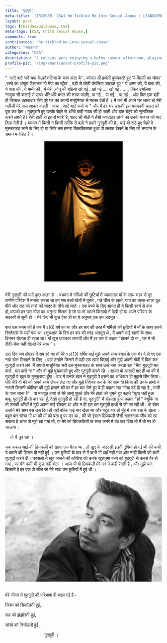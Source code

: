 ```yaml
---
title: 'गुदगुदी'
meta-title: '[TRIGGER: CSA] He Tickled Me Into Sexual Abuse | LEANONTREE'
layout: post
tags: [ChildSexualAbuse, CSA]
meta-tags: [CSA, Child Sexual Abuse,]
comments: true
contributors: "he-tickled-me-into-sexual-abuse"
author: "अnanत"
categories: "CSA"
description: "2 cousins were enjoying a balmy summer afternoon, playing &amp; tickling each other. What happened next left one of them scarred for life. Be careful before reading ahead!"
profile-pic: '/img/anant/anant-profile-pic.png'
---
```


<p class="post-text-format">" ‘आटे बाटे चने चबा के,कोकलिया के कान कटा के’ , कोमल सी हथेली पुचकारते हुए  'ये बिल्ली का चौका' ,बच्चे का अंगूठा हिलाकर 'ये गैया  का खूँटा' ,  बड़ी से छोटी उंगलिया पकड़ते हुए " ये अम्मा की, ये बाबा की, ये पापा की , ये मम्मी की , ये मेरी ,नोनू की बछिया     खो गई ..खो गई .... खो गई ......, (फिर उंगलिया नाज़ुक सी कलाई से ऊपर धीरे धीरे बगल की तरफ जाती), पा गई... पा गई... पा गई .. और फिर एक बड़ी ही निश्छल ठहाकेदार हँसी  पूरे घर को अपनी मासूमियत से महका देती  है ।  मैं जब भी अपने घर जाता तो  मेरी भतीजी मेरे पास आकर कहती  ' चाचा , आटे बाटे करो ना " और मैं हर बार उसकी इस बचकानी चाहत को पूरा कर देता।<!--more--> गुदगुदाते हुए  उसके चेहरे से आँखे कही गायब सी हो जाती और दांत चेहरे  को सुसज्जित करने लगते है I हँसी होती ही इतनी प्यारी है, शहद सी मीठी  ये हँसी  ज्यादातर लोगो को उनके बचपन की याद दिला  देती है । बचपन में  किसी न किसी तरीके से बड़ो ने हमारे  गुदगुदी की है , चाहे वो रूठे हुए चेहरे पे मुस्कराहट लाने के लिए हो  या सिर्फ बस हमारा खिलखिलाता हुआ वो ललाट  देखने के लिए जो भगवान के समान मनोहित है ।</p>

<div class="separator" style="clear: both; text-align: center;">
<img class="img-responsive center-block" alt="CSA" src="/img/he-tickled-me-into-sexual-abuse/he-tickled-me-into-sexual-abuse-1.jpg" height="50%" width="50%"/></div></br>

<p class="post-text-format">मेरी गुदगुदी  की यादें कुछ अलग है । बचपन में गर्मिओ की छुटियाँ मैं  ज्यादातार माँ के साथ  शहर से दूर  ग्रामीण परिवेश में मनाया करता था हम सब बच्चे खेतों में घूमते , गन्ने छील के खाते, गाय का ताज़ा-ताज़ा दूध  पीते और रात को  तारों की चादर के नीचे सो जाते । एक बच्चे के लिए शायद ही ये किसी स्वर्ग से कम हो,आपको हर उस चीज़  का अनुभव मिलता है जो या तो आपने किताबो में देखी हो या  अपने परिवार के सदस्यों से सुनी हो । मेरे लिए भी कुछ ऐसा ही था ये अनुभव,एक दम अदभुत।</p>

<p class="post-text-format">बात उस समय की है जब मैं ६(6) वर्ष का था और हर बार की तरह मैं गर्मिओ की छुटियों में माँ के साथ अपने रिश्तेदारो के यहाँ गया था ।शुरुआत के दिन हर बार की तरह अदभुत थे , मैं  अपने भाई बहनों के साथ  दिनभर  खेलता ही रहता था I माँ खूभ फटकार लगातीं और मैं हर बार ये कहता "खेलने दो ना , घर में भी दीदी-भैया नहीं खेलते मेरे साथ "।</p>

<p class="post-text-format">उस दिन जब दोपहर में सब सो गए तो मेरे १३(13) वर्षिय भाई मुझे अपने साथ बगल के एक घेर पे ले गए एक नया खेल सिखाने के लिए । वहां उन्होने किनारे  में पड़ी एक खाट  बिछाई और मुझे अपनी गोदी में बिठा कर गुदगुदी करने लगे Iमैं  अपनी मासूमियत भरी उस मुस्कराहट के साथ  उन्हे मना  करता  रहा "भैया गुदगुदी मत करो , मत करो ना "  और वो मुझे पुचकारते हुए और गुदगुदी करते रहे । शायद वो आखरी बार ही था की मैं गुदगुदी पे खुल के मुस्कुराया हूँगा।
बाद में उनके खेल ने गुदगुदी पे हसने का  अधिकार ही मुझसे छीन लिया। धीरे धीरे वो मेरे को अपने साथ  लेकर लेट गए और मुझे निर्वस्त्र कर के मेरे साथ वो किया की उनके हाथो ने नजाने कितनी कोशिश की मुझे हसाने की पर मैं हर बार रोते हुए  ये ही कहता रहा "भैया दर्द हो रहा है , मम्मी के पास जाना है" ।वो  मजबूत हाथो से मेरे आसूं पूछते और मेरे होठो को चूमते हुए कहते "कुछ नहीं  हुआ बाबू, गुदगुदी ही तो कर रहा हुँ, देखो गुदगुदी हो रही  है ना, गुदगुदी" मैं सेहमता हुआ कहता "हाँ " क्युंकि ना तो उनकी आँखों में मुझे अपना भाई दीखता था और  न ही इस बार गुदगुदी हाथो से की जा रही थी। वो खेल उन्होने मेरे साथ बस उस दिन ही नहीं बल्कि कई  बार खेला था और बहुत बार तो  मुँह  में  हाथ  रख के खेला । बहुत बार सोचा भी था की माँ को बता दू पर डर था , की जो इंसान छिपकली जैसी खतरनाक जीव को खा सकता है अगर वो मुझे खा गया तो, या मेरे को छिपकलियों के साथ कमरे में बंद कर दिया  तो मैं तो मर ही जाऊंगा।</p>

<p class="post-text-format">&nbsp;&nbsp;&nbsp;&nbsp;तो मैं चुप रहा ।</p>

<p class="post-text-format">जब अकल आई की छिपकली को खाना एक पैतरा था , तो खुद के अंदर ही इतनी दुविधा हो गई  थी की कभी  ये बताने की हिम्मत  ही नहीं हुई  । उन छुटियों के बाद  से मैं कभी  भी वहाँ नहीं गया और नाहीं किसी को कभी गुदगुदी करने दी। घरवालो ने खूब जानने की कोशिश की उनके खुशनुमा बच्चे को गुदगुदी से कबसे बैर हो गया  , पर मैने कभी भी कुछ नहीं  बोला ।
आज भी वो छिपकली मेरे मन में कही रेंगती है , और मुझे याद दिलाती है हर एक वो चीज़ जो मेरे साथ उन छुटियों  में हुई थी ।</p>

<div class="separator" style="clear: both; text-align: center;">
<img class="img-responsive center-block" alt="CSA" src="/img/he-tickled-me-into-sexual-abuse/he-tickled-me-into-sexual-abuse-2.JPG" /></div></br>

<p class="post-text-format">मेरे  जीवन में गुदगुदी की परिभाषा ही बदल गई है -</p>
<p class="post-text-format">जिस्म को सिकोड़ती हुई,</p>
<p class="post-text-format">रूह को झंझोरती  हुई,</p>
<p class="post-text-format">सांसो को निचोड़ती हुई ,</p>
<p class="post-text-format">&nbsp;&nbsp;&nbsp;&nbsp;&nbsp;&nbsp;&nbsp;&nbsp;&nbsp;&nbsp;&nbsp;&nbsp;&nbsp;&nbsp;&nbsp;&nbsp;&nbsp;&nbsp;&nbsp;&nbsp;&nbsp;&nbsp;&nbsp;&nbsp;&nbsp;&nbsp;&nbsp;&nbsp;&nbsp;&nbsp;&nbsp;&nbsp;गुदगुदी ।</p>
